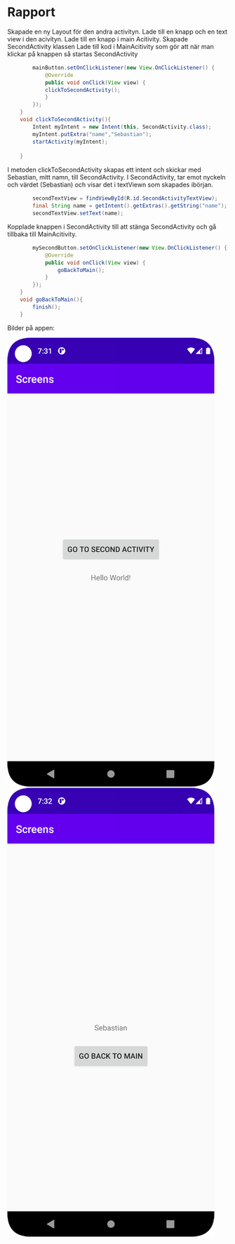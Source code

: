 
# Rapport

Skapade en ny Layout för den andra activityn.
Lade till en knapp och en text view i den acivityn.
Lade till en knapp i main Acitivity.
Skapade SecondActivity klassen
Lade till kod i MainAcitivity som gör att när man klickar på knappen så startas SecondActivity

```Java
        mainButton.setOnClickListener(new View.OnClickListener() {
            @Override
            public void onClick(View view) {
            clickToSecondActivity();
            }
        });
    }
    void clickToSecondActivity(){
        Intent myIntent = new Intent(this, SecondActivity.class);
        myIntent.putExtra("name","Sebastian");
        startActivity(myIntent);

    }

```
I metoden clickToSecondActivity skapas ett intent och skickar med Sebastian, mitt namn, till SecondActivity.
I SecondActivity, tar emot nyckeln och värdet (Sebastian) och visar det i textViewn som skapades ibörjan.
```Java
        secondTextView = findViewById(R.id.SecondActivityTextView);
        final String name = getIntent().getExtras().getString("name");
        secondTextView.setText(name);

```

Kopplade knappen i SecondActivity till att stänga SecondActivity och gå tillbaka till MainAcitivity.
```Java
        mySecondButton.setOnClickListener(new View.OnClickListener() {
            @Override
            public void onClick(View view) {
                goBackToMain();
            }
        });
    }
    void goBackToMain(){
        finish();
    }
```
Bilder på appen:

![](Screenshot_1_Main.png)
![](Screenshot_2_SecondActivity.png)
